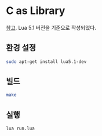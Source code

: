 # C as Library

[참고](https://www.lua.org/pil/28.html).
Lua 5.1 버전을 기준으로 작성되었다.

## 환경 설정

```bash
sudo apt-get install lua5.1-dev
```

## 빌드

```bash
make
```

## 실행

```bash
lua run.lua
```
